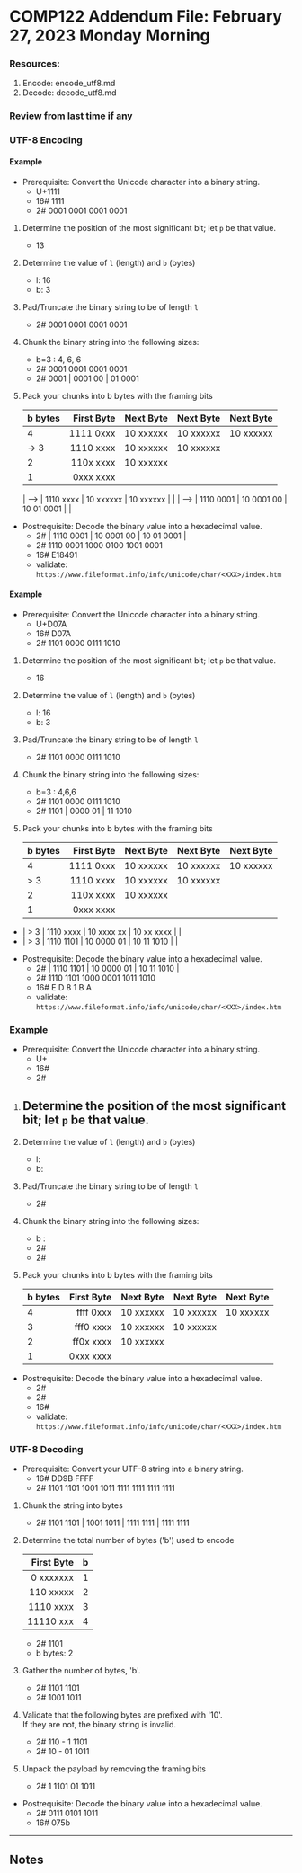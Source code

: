 # COMP122 Addendum File: February 27, 2023 Monday Morning

### Resources:
   1. Encode: encode_utf8.md
   1. Decode: decode_utf8.md

### Review from last time if any


### UTF-8 Encoding

#### Example
* Prerequisite: Convert the Unicode character into a binary string.
  - U+1111
  - 16# 1111
  - 2#  0001 0001 0001 0001

1. Determine the position of the most significant bit; let `p` be that value.
   - 13

2. Determine the value of `l` (length) and `b` (bytes)
   - l: 16
   - b: 3

3. Pad/Truncate the binary string to be of length `l`
   - 2# 0001 0001 0001 0001

4. Chunk the binary string into the following sizes:
   - b=3 : 4, 6, 6
   - 2# 0001 0001 0001 0001
   - 2# 0001 | 0001 00  | 01 0001


5. Pack your chunks into b bytes with the framing bits

   |  b bytes   | First Byte  | Next Byte | Next Byte | Next Byte |
   |------------|------------:|----------:|----------:|----------:|
   |     4      | 1111 0xxx   | 10 xxxxxx | 10 xxxxxx | 10 xxxxxx |
   | ->  3      | 1110 xxxx   | 10 xxxxxx | 10 xxxxxx |           |
   |     2      | 110x xxxx   | 10 xxxxxx |           |           |
   |     1      | 0xxx xxxx   |           |           |           |

   | -->        | 1110 xxxx   | 10 xxxxxx | 10 xxxxxx |           |
   | -->        | 1110 0001   | 10 0001 00 | 10 01 0001 |           |



* Postrequisite: Decode the binary value into a hexadecimal value.
  - 2# | 1110 0001   | 10 0001 00 | 10 01 0001 |
  - 2# 1110 0001 1000 0100 1001 0001
  - 16# E18491
  - validate: `https://www.fileformat.info/info/unicode/char/<XXX>/index.htm`


#### Example
* Prerequisite: Convert the Unicode character into a binary string.
  - U+D07A
  - 16# D07A
  - 2#  1101 0000 0111 1010

1. Determine the position of the most significant bit; let `p` be that value.
   - 16

2. Determine the value of `l` (length) and `b` (bytes)
   - l: 16
   - b: 3

3. Pad/Truncate the binary string to be of length `l`
   - 2# 1101 0000 0111 1010

4. Chunk the binary string into the following sizes:
   - b=3 : 4,6,6
   - 2# 1101 0000 0111 1010
   - 2# 1101 |  0000 01  | 11 1010


5. Pack your chunks into b bytes with the framing bits

   |  b bytes   | First Byte  | Next Byte | Next Byte | Next Byte |
   |------------|------------:|----------:|----------:|----------:|
   |     4      | 1111 0xxx   | 10 xxxxxx | 10 xxxxxx | 10 xxxxxx |
   |  >  3      | 1110 xxxx   | 10 xxxxxx | 10 xxxxxx |           |
   |     2      | 110x xxxx   | 10 xxxxxx |           |           |
   |     1      | 0xxx xxxx   |           |           |           |

  
  -  |  >  3      | 1110 xxxx   | 10 xxxx xx  | 10 xx xxxx |           |
  -  |  >  3      | 1110 1101   | 10 0000 01  | 10 11 1010 |           |


* Postrequisite: Decode the binary value into a hexadecimal value.
  - 2# | 1110 1101   | 10 0000 01  | 10 11 1010 |   
  - 2#   1110 1101 1000 0001  1011 1010 
  - 16#  E D 8 1 B A
  - validate: `https://www.fileformat.info/info/unicode/char/<XXX>/index.htm`

### Example
* Prerequisite: Convert the Unicode character into a binary string.
  - U+
  - 16# 
  - 2#  

1. Determine the position of the most significant bit; let `p` be that value.
   - 

2. Determine the value of `l` (length) and `b` (bytes)
   - l:
   - b:

3. Pad/Truncate the binary string to be of length `l`
   - 2# 

4. Chunk the binary string into the following sizes:
   - b :
   - 2# 
   - 2# 


5. Pack your chunks into b bytes with the framing bits

   |  b bytes   | First Byte  | Next Byte | Next Byte | Next Byte |
   |------------|------------:|----------:|----------:|----------:|
   |     4      | ffff 0xxx   | 10 xxxxxx | 10 xxxxxx | 10 xxxxxx |
   |     3      | fff0 xxxx   | 10 xxxxxx | 10 xxxxxx |           |
   |     2      | ff0x xxxx   | 10 xxxxxx |           |           |
   |     1      | 0xxx xxxx   |           |           |           |



* Postrequisite: Decode the binary value into a hexadecimal value.
  - 2# 
  - 2# 
  - 16# 
  - validate: `https://www.fileformat.info/info/unicode/char/<XXX>/index.htm`



### UTF-8 Decoding

* Prerequisite: Convert your UTF-8 string into a binary string.
  - 16# DD9B FFFF
  - 2#  1101 1101 1001 1011 1111 1111 1111 1111

1. Chunk the string into bytes
   - 2# 1101 1101  |   1001 1011 | 1111 1111 | 1111 1111

2. Determine the total number of bytes ('b') used to encode

   | First Byte  | b   |
   |------------:|-----|
   | 0 xxxxxxx   | 1   |
   | 110 xxxxx   | 2   |
   | 1110 xxxx   | 3   |
   | 11110 xxx   | 4   |

   - 2# 1101 
   - b bytes: 2

3. Gather the number of bytes, 'b'.
   - 2# 1101 1101
   - 2# 1001 1011


4. Validate that the following bytes are prefixed with '10'. <br>
   If they are not, the binary string is invalid.
   - 2# 110 - 1 1101
   - 2# 10 - 01 1011
  

5. Unpack the payload by removing the framing bits
   - 2# 1 1101 01 1011
   
* Postrequisite: Decode the binary value into a hexadecimal value.
  - 2#    0111 0101 1011
  - 16#   075b



---
## Notes
<!-- This section is for students to place their notes -->
